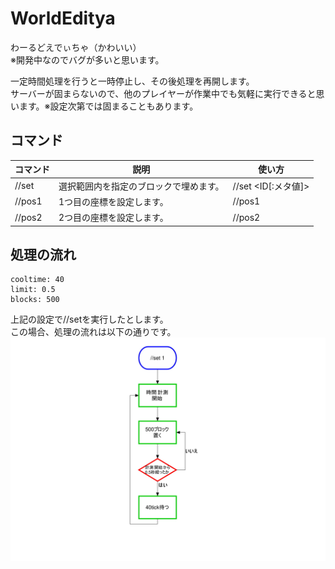 # WorldEditya
わーるどえでぃちゃ（かわいい）  
※開発中なのでバグが多いと思います。
  
一定時間処理を行うと一時停止し、その後処理を再開します。  
サーバーが固まらないので、他のプレイヤーが作業中でも気軽に実行できると思います。※設定次第では固まることもあります。

## コマンド
| コマンド | 説明 | 使い方 |
| --- | --- | --- |
| //set | 選択範囲内を指定のブロックで埋めます。 | //set <ID[:メタ値]> |
| //pos1 | 1つ目の座標を設定します。 | //pos1 |
| //pos2 | 2つ目の座標を設定します。 | //pos2 |

## 処理の流れ
```
cooltime: 40
limit: 0.5
blocks: 500
```
上記の設定で//setを実行したとします。  
この場合、処理の流れは以下の通りです。
<img src="/assets/flowchart.jpg">
